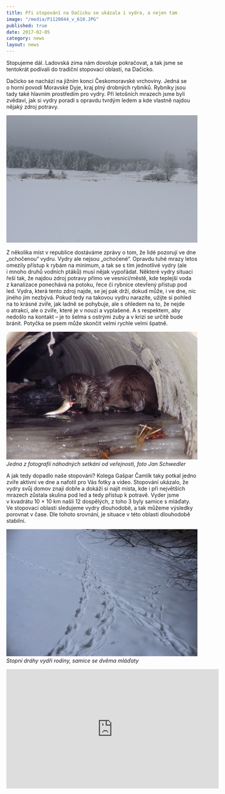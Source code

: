 ```yaml
---
title: Při stopování na Dačicku se ukázala i vydra, a nejen tam
image: "/media/P1120644_v_610.JPG"
published: true
date: 2017-02-05
category: news
layout: news
---
```

Stopujeme dál. Ladovská zima nám dovoluje pokračovat, a tak jsme se
tentokrát podívali do tradiční stopovací oblasti, na Dačicko.

Dačicko se nachází na jižním konci Českomoravské vrchoviny. Jedná se
o horní povodí Moravské Dyje, kraj plný drobných rybníků. Rybníky jsou
tady také hlavním prostředím pro vydry. Při letošních mrazech jsme byli
zvědaví, jak si vydry poradí s opravdu tvrdým ledem a kde vlastně najdou
nějaký zdroj potravy.

![](/media/IMG_7771_610.JPG)

Z několika míst v republice dostáváme zprávy o tom, že lidé pozorují ve
dne „ochočenou“ vydru. Vydry ale nejsou „ochočené“. Opravdu tuhé mrazy
letos omezily přístup k rybám na minimum, a tak se s tím jednotlivé
vydry (ale i mnoho druhů vodních ptáků) musí nějak vypořádat. Některé
vydry situaci řeší tak, že najdou zdroj potravy přímo ve vesnici/městě,
kde teplejší voda z kanalizace ponechává na potoku, řece či rybníce
otevřený přístup pod led. Vydra, která tento zdroj najde, se jej pak
drží, dokud může, i ve dne, nic jiného jim nezbývá. Pokud tedy na
takovou vydru narazíte, užijte si pohled na to krásné zvíře, jak ladně
se pohybuje, ale s ohledem na to, že nejde o atrakci, ale o zvíře, které
je v nouzi a vyplašené. A s respektem, aby nedošlo na kontakt – je to
šelma s ostrými zuby a v krizi se určitě bude bránit. Potyčka se psem
může skončit velmi rychle velmi špatně.

![](/media/Vydra1_610.JPG) *Jedna z fotografií náhodných setkání od
veřejnosti, foto Jan Schwedler*

A jak tedy dopadlo naše stopování? Kolega Gašpar Čamlík taky potkal
jedno zvíře aktivní ve dne a nafotil pro Vás fotky a video. Stopování
ukázalo, že vydry svůj domov znají dobře a dokáží si najít místa, kde
i při největších mrazech zůstala skulina pod led a tedy přístup
k potravě. Vyder jsme v kvadrátu 10 × 10 km našli 12 dospělých, z toho
3 byly samice s mláďaty. Ve stopovací oblasti sledujeme vydry
dlouhodobě, a tak můžeme výsledky porovnat v čase. Dle tohoto srovnání,
je situace v této oblasti dlouhodobě stabilní.

![](/media/IMG_7323_610.jpg) *Stopní dráhy vydří rodiny, samice se
dvěma mláďaty*

<iframe width="560" height="315" src="https://www.youtube.com/embed/zYRi2Rk2iAI" frameborder="0" allowfullscreen=""></iframe>
